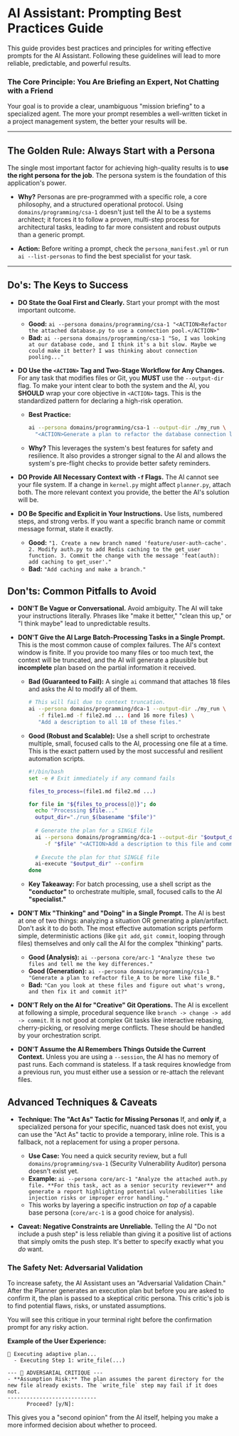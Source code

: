# AI Assistant: Prompting Best Practices Guide

This guide provides best practices and principles for writing effective prompts for the AI Assistant. Following these guidelines will lead to more reliable, predictable, and powerful results.

### The Core Principle: You Are Briefing an Expert, Not Chatting with a Friend

Your goal is to provide a clear, unambiguous "mission briefing" to a specialized agent. The more your prompt resembles a well-written ticket in a project management system, the better your results will be.

---

## The Golden Rule: Always Start with a Persona

The single most important factor for achieving high-quality results is to **use the right persona for the job**. The persona system is the foundation of this application's power.

-   **Why?** Personas are pre-programmed with a specific role, a core philosophy, and a structured operational protocol. Using `domains/programming/csa-1` doesn't just tell the AI to be a systems architect; it forces it to follow a proven, multi-step process for architectural tasks, leading to far more consistent and robust outputs than a generic prompt.

-   **Action:** Before writing a prompt, check the `persona_manifest.yml` or run `ai --list-personas` to find the best specialist for your task.

---

## Do's: The Keys to Success

*   **DO State the Goal First and Clearly.**
    Start your prompt with the most important outcome.
    *   **Good:** `ai --persona domains/programming/csa-1 "<ACTION>Refactor the attached database.py to use a connection pool.</ACTION>"`
    *   **Bad:** `ai --persona domains/programming/csa-1 "So, I was looking at our database code, and I think it's a bit slow. Maybe we could make it better? I was thinking about connection pooling..."`

*   **DO Use the `<ACTION>` Tag and Two-Stage Workflow for Any Changes.**
    For any task that modifies files or Git, you **MUST** use the `--output-dir` flag. To make your intent clear to both the system and the AI, you **SHOULD** wrap your core objective in `<ACTION>` tags. This is the standardized pattern for declaring a high-risk operation.
    *   **Best Practice:**
        ```bash
        ai --persona domains/programming/csa-1 --output-dir ./my_run \
          "<ACTION>Generate a plan to refactor the database connection logic.</ACTION>"
        ```
    *   **Why?** This leverages the system's best features for safety and resilience. It also provides a stronger signal to the AI and allows the system's pre-flight checks to provide better safety reminders.

*   **DO Provide All Necessary Context with `-f` Flags.**
    The AI cannot see your file system. If a change in `kernel.py` might affect `planner.py`, attach both. The more relevant context you provide, the better the AI's solution will be.

*   **DO Be Specific and Explicit in Your Instructions.**
    Use lists, numbered steps, and strong verbs. If you want a specific branch name or commit message format, state it exactly.
    *   **Good:** `"1. Create a new branch named 'feature/user-auth-cache'. 2. Modify auth.py to add Redis caching to the get_user function. 3. Commit the change with the message 'feat(auth): add caching to get_user'."`
    *   **Bad:** `"Add caching and make a branch."`

## Don'ts: Common Pitfalls to Avoid

*   **DON'T Be Vague or Conversational.**
    Avoid ambiguity. The AI will take your instructions literally. Phrases like "make it better," "clean this up," or "I think maybe" lead to unpredictable results.

*   **DON'T Give the AI Large Batch-Processing Tasks in a Single Prompt.**
    This is the most common cause of complex failures. The AI's context window is finite. If you provide too many files or too much text, the context will be truncated, and the AI will generate a plausible but **incomplete** plan based on the partial information it received.
    *   **Bad (Guaranteed to Fail):** A single `ai` command that attaches 18 files and asks the AI to modify all of them.
        ```bash
        # This will fail due to context truncation.
        ai --persona domains/programming/dca-1 --output-dir ./my_run \
           -f file1.md -f file2.md ... (and 16 more files) \
           "Add a description to all 18 of these files."
        ```
    *   **Good (Robust and Scalable):** Use a shell script to orchestrate multiple, small, focused calls to the AI, processing one file at a time. This is the exact pattern used by the most successful and resilient automation scripts.
        ```bash
        #!/bin/bash
        set -e # Exit immediately if any command fails
        
        files_to_process=(file1.md file2.md ...)
        
        for file in "${files_to_process[@]}"; do
          echo "Processing $file..."
          output_dir="./run_$(basename "$file")"
          
          # Generate the plan for a SINGLE file
          ai --persona domains/programming/dca-1 --output-dir "$output_dir" \
             -f "$file" "<ACTION>Add a description to this file and commit it.</ACTION>"
          
          # Execute the plan for that SINGLE file
          ai-execute "$output_dir" --confirm
        done
        ```
    *   **Key Takeaway:** For batch processing, use a shell script as the **"conductor"** to orchestrate multiple, small, focused calls to the AI **"specialist."**

*   **DON'T Mix "Thinking" and "Doing" in a Single Prompt.**
    The AI is best at one of two things: analyzing a situation OR generating a plan/artifact. Don't ask it to do both. The most effective automation scripts perform simple, deterministic actions (like `git add`, `git commit`, looping through files) themselves and only call the AI for the complex "thinking" parts.
    *   **Good (Analysis):** `ai --persona core/arc-1 "Analyze these two files and tell me the key differences."`
    *   **Good (Generation):** `ai --persona domains/programming/csa-1 "Generate a plan to refactor file_A to be more like file_B."`
    *   **Bad:** `"Can you look at these files and figure out what's wrong, and then fix it and commit it?"`

*   **DON'T Rely on the AI for "Creative" Git Operations.**
    The AI is excellent at following a simple, procedural sequence like `branch -> change -> add -> commit`. It is not good at complex Git tasks like interactive rebasing, cherry-picking, or resolving merge conflicts. These should be handled by your orchestration script.

*   **DON'T Assume the AI Remembers Things Outside the Current Context.**
    Unless you are using a `--session`, the AI has no memory of past runs. Each command is stateless. If a task requires knowledge from a previous run, you must either use a session or re-attach the relevant files.

## Advanced Techniques & Caveats

*   **Technique: The "Act As" Tactic for Missing Personas**
    If, and **only if**, a specialized persona for your specific, nuanced task does not exist, you can use the "Act As" tactic to provide a temporary, inline role. This is a fallback, not a replacement for using a proper persona.
    *   **Use Case:** You need a quick security review, but a full `domains/programming/sva-1` (Security Vulnerability Auditor) persona doesn't exist yet.
    *   **Example:** `ai --persona core/arc-1 "Analyze the attached auth.py file. **For this task, act as a senior security reviewer** and generate a report highlighting potential vulnerabilities like injection risks or improper error handling."`
    *   This works by layering a specific instruction *on top of* a capable base persona (`core/arc-1` is a good choice for analysis).

*   **Caveat: Negative Constraints are Unreliable.**
    Telling the AI "Do not include a push step" is less reliable than giving it a positive list of actions that simply omits the push step. It's better to specify exactly what you *do* want.


### The Safety Net: Adversarial Validation

To increase safety, the AI Assistant uses an "Adversarial Validation Chain." After the Planner generates an execution plan but before you are asked to confirm it, the plan is passed to a skeptical critic persona. This critic's job is to find potential flaws, risks, or unstated assumptions.

You will see this critique in your terminal right before the confirmation prompt for any risky action.

**Example of the User Experience:**
```
🚀 Executing adaptive plan...
  - Executing Step 1: write_file(...)

--- 🧐 ADVERSARIAL CRITIQUE ---
- **Assumption Risk:** The plan assumes the parent directory for the new file already exists. The `write_file` step may fail if it does not.
----------------------------
      Proceed? [y/N]:
```
This gives you a "second opinion" from the AI itself, helping you make a more informed decision about whether to proceed.
